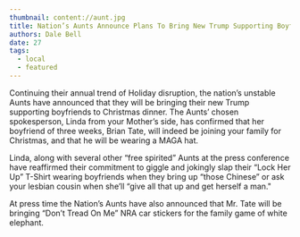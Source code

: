 ```yaml
---
thumbnail: content://aunt.jpg
title: Nation’s Aunts Announce Plans To Bring New Trump Supporting Boyfriend To Christmas
authors: Dale Bell
date: 27
tags:
  - local
  - featured
---
```


Continuing their annual trend of Holiday disruption, the nation’s unstable Aunts have announced that they will be bringing their new Trump supporting boyfriends to Christmas dinner. The Aunts’ chosen spokesperson, Linda from your Mother’s side, has confirmed that her boyfriend of three weeks, Brian Tate, will indeed be joining your family for Christmas, and that he will be wearing a MAGA hat.  

Linda, along with several other “free spirited” Aunts at the press conference have reaffirmed their commitment to giggle and jokingly slap their “Lock Her Up” T-Shirt wearing boyfriends when they bring up “those Chinese” or ask your lesbian cousin when she’ll “give all that up and get herself a man." 

At press time the Nation’s Aunts have also announced that Mr. Tate will be bringing “Don’t Tread On Me” NRA car stickers for the family game of white elephant.
